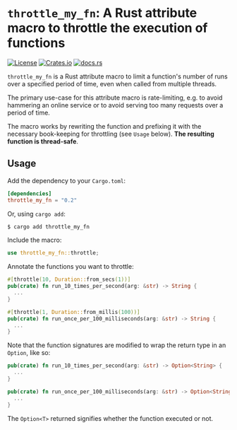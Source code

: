 # `throttle_my_fn`: A Rust attribute macro to throttle the execution of functions

[![License](https://img.shields.io/github/license/fredmorcos/throttle_my_fn?style=for-the-badge)](https://github.com/fredmorcos/throttle_my_fn/blob/main/LICENSE)
[![Crates.io](https://img.shields.io/crates/v/throttle_my_fn?style=for-the-badge)](https://crates.io/crates/throttle_my_fn)
[![docs.rs](https://img.shields.io/docsrs/throttle_my_fn?style=for-the-badge)](https://docs.rs/throttle_my_fn/0.2.1/throttle_my_fn/)

`throttle_my_fn` is a Rust attribute macro to limit a function's number of runs over a
specified period of time, even when called from multiple threads.

The primary use-case for this attribute macro is rate-limiting, e.g. to avoid hammering an
online service or to avoid serving too many requests over a period of time.

The macro works by rewriting the function and prefixing it with the necessary book-keeping
for throttling (see `Usage` below). **The resulting function is thread-safe**.

## Usage

Add the dependency to your `Cargo.toml`:

```toml
[dependencies]
throttle_my_fn = "0.2"
```

Or, using `cargo add`:

```sh
$ cargo add throttle_my_fn
```

Include the macro:

```rust
use throttle_my_fn::throttle;
```

Annotate the functions you want to throttle:

```rust
#[throttle(10, Duration::from_secs(1))]
pub(crate) fn run_10_times_per_second(arg: &str) -> String {
  ...
}

#[throttle(1, Duration::from_millis(100))]
pub(crate) fn run_once_per_100_milliseconds(arg: &str) -> String {
  ...
}
```

Note that the function signatures are modified to wrap the return type in an `Option`,
like so:

```rust
pub(crate) fn run_10_times_per_second(arg: &str) -> Option<String> {
  ...
}

pub(crate) fn run_once_per_100_milliseconds(arg: &str) -> Option<String> {
  ...
}
```

The `Option<T>` returned signifies whether the function executed or not.
